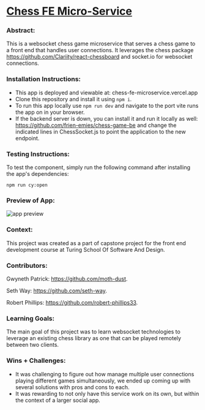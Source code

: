 # [Chess FE Micro-Service](chess-fe-microservice.vercel.app)

### Abstract:
[//]: <> (Briefly describe what you built and its features. What problem is the app solving? How does this application solve that problem?)
This is a websocket chess game microservice that serves a chess game to a front end that handles user connections. It leverages the chess package https://github.com/Clariity/react-chessboard and socket.io for websocket connections.

### Installation Instructions:
[//]: <> (What steps does a person have to take to get your app cloned down and running?)
- This app is deployed and viewable at: chess-fe-microservice.vercel.app
- Clone this repository and install it using `npm i`.
- To run this app locally use `npm run dev` and navigate to the port vite runs the app on in your browser.
- If the backend server is down, you can install it and run it locally as well: https://github.com/frien-emies/chess-game-be and change the indicated lines in ChessSocket.js to point the application to the new endpoint.

### Testing Instructions:
To test the component, simply run the following command after installing the app's dependencies:

```npm run cy:open```

### Preview of App:
[//]: <> (Provide ONE gif or screenshot of your application - choose the "coolest" piece of functionality to show off.)
![app preview](https://i.imgur.com/NawOs9w.png)
### Context:
[//]: <> (Give some context for the project here. How long did you have to work on it? How far into the Turing program are you?)
This project was created as a part of capstone project for the front end development course at Turing School Of Software And Design.

### Contributors:
[//]: <> (Who worked on this application? Link to their GitHubs.)
Gwyneth Patrick: https://github.com/moth-dust.

Seth Way: https://github.com/seth-way.

Robert Phillips: https://github.com/robert-phillips33.

### Learning Goals:
[//]: <> (What were the learning goals of this project? What tech did you work with?)

The main goal of this project was to learn websocket technologies to leverage an existing chess library as one that can be played remotely between two clients.

### Wins + Challenges:
[//]: <> (What are 2-3 wins you have from this project? What were some challenges you faced - and how did you get over them?)
- It was challenging to figure out how manage multiple user connections playing different games simultaneously, we ended up coming up with several solutions with pros and cons to each.
- It was rewarding to not only have this service work on its own, but within the context of a larger social app.
